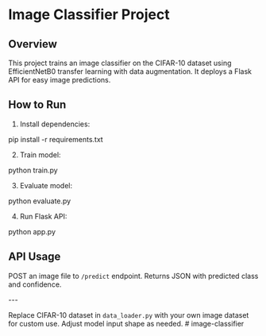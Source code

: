 # Image Classifier Project

## Overview
This project trains an image classifier on the CIFAR-10 dataset using EfficientNetB0 transfer learning with data augmentation. It deploys a Flask API for easy image predictions.

## How to Run

1. Install dependencies:

pip install -r requirements.txt

2. Train model:

python train.py

3. Evaluate model:

python evaluate.py

4. Run Flask API:

python app.py


## API Usage
POST an image file to `/predict` endpoint. Returns JSON with predicted class and confidence.

-\--

Replace CIFAR-10 dataset in `data_loader.py` with your own image dataset for custom use. Adjust model input shape as needed.
#   i m a g e - c l a s s i f i e r 
 
 
